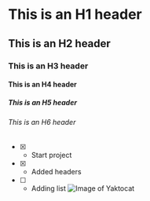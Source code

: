 # This is an H1 header
## This is an H2 header
### This is an H3 header
#### This is an H4 header
##### This is an H5 header
###### This is an H6 header

- [x] - Start project
- [x] - Added headers
- [ ] - Adding list 
![Image of Yaktocat](https://octodex.github.com/images/yaktocat.png)


